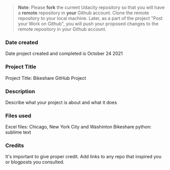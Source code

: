 >**Note**: Please **fork** the current Udacity repository so that you will have a **remote** repository in **your** Github account. Clone the remote repository to your local machine. Later, as a part of the project "Post your Work on Github", you will push your proposed changes to the remote repository in your Github account.

### Date created
Date project created and completed is October 24 2021

### Project Title
Project Title: Bikeshare GitHub Project

### Description
Describe what your project is about and what it does

### Files used
Excel files: Chicago, New York City and Washinton
Bikeshare python: sublime text

### Credits
It's important to give proper credit. Add links to any repo that inspired you or blogposts you consulted.

